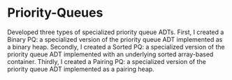 # Priority-Queues
Developed three types of specialized priority queue ADTs.
First, I created a Binary PQ: a specialized version of the priority queue ADT implemented as a binary heap.
Secondly, I created a Sorted PQ: a specialized version of the priority queue ADT implemented with
an underlying sorted array-based container.
Thirdly, I created a Pairing PQ: a specialized version of the priority queue ADT implemented as a pairing
heap.

